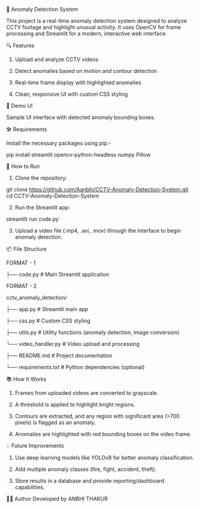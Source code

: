 🚨 Anomaly Detection System 

This project is a real-time anomaly detection system designed to analyze CCTV footage and highlight unusual activity. It uses OpenCV for frame processing and Streamlit for a modern, interactive web interface.


🔍 Features

1. Upload and analyze CCTV videos

2. Detect anomalies based on motion and contour detection

3. Real-time frame display with highlighted anomalies

4. Clean, responsive UI with custom CSS styling


📸 Demo UI

Sample UI interface with detected anomaly bounding boxes.


🛠️ Requirements

Install the necessary packages using pip:-

pip install streamlit opencv-python-headless numpy Pillow


🚀 How to Run

1. Clone the repository:

git clone https://github.com/Aanbhi/CCTV-Anomaly-Detection-System.git
cd CCTV-Anomaly-Detection-System

2. Run the Streamlit app:

streamlit run code.py

3. Upload a video file (.mp4, .avi, .mov) through the interface to begin anomaly detection.


📦 File Structure

FORMAT - 1 

├── code.py             # Main Streamlit application

FORMAT - 2

cctv_anomaly_detection/

├── app.py                  # Streamlit main app

├── css.py                 # Custom CSS styling

├── utils.py               # Utility functions (anomaly detection, image conversion)

└── video_handler.py       # Video upload and processing


├── README.md          # Project documentation

└── requirements.txt   # Python dependencies (optional)


📚 How It Works

1. Frames from uploaded videos are converted to grayscale.

2. A threshold is applied to highlight bright regions.

3. Contours are extracted, and any region with significant area (>700 pixels) is flagged as an anomaly.

4. Anomalies are highlighted with red bounding boxes on the video frame.


💡 Future Improvements

1. Use deep learning models like YOLOv8 for better anomaly classification.

2. Add multiple anomaly classes (fire, fight, accident, theft).

3. Store results in a database and provide reporting/dashboard capabilities.


👨‍💻 Author 
Developed by ANBHI THAKUR
